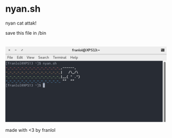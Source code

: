 # nyan.sh
nyan cat attak!

save this file in /bin
<br />
<br />
<br />
![alt tag](nyan.png)


made with <3 by franlol
